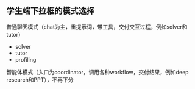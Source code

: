 ## 学生端下拉框的模式选择

普通聊天模式（chat为主，重提示词，带工具，交付交互过程，例如solver和tutor）

- solver
- tutor
- profiling

智能体模式（入口为coordinator，调用各种workflow，交付结果，例如deep research和PPT），不再下分
